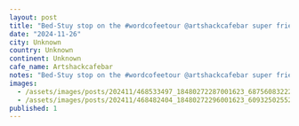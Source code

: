 ```yaml
---
layout: post
title: "Bed-Stuy stop on the #wordcofeetour @artshackcafebar super friendly staff, with a neat ceramics store inside."
date: "2024-11-26"
city: Unknown
country: Unknown
continent: Unknown
cafe_name: Artshackcafebar
notes: "Bed-Stuy stop on the #wordcofeetour @artshackcafebar super friendly staff, with a neat ceramics store inside."
images: 
  - /assets/images/posts/202411/468533497_18480272287001623_6875608322203139304_n_18121261276406158.jpg
  - /assets/images/posts/202411/468482404_18480272296001623_6093250255257187137_n_18049567007048888.jpg
published: 1
---
```

